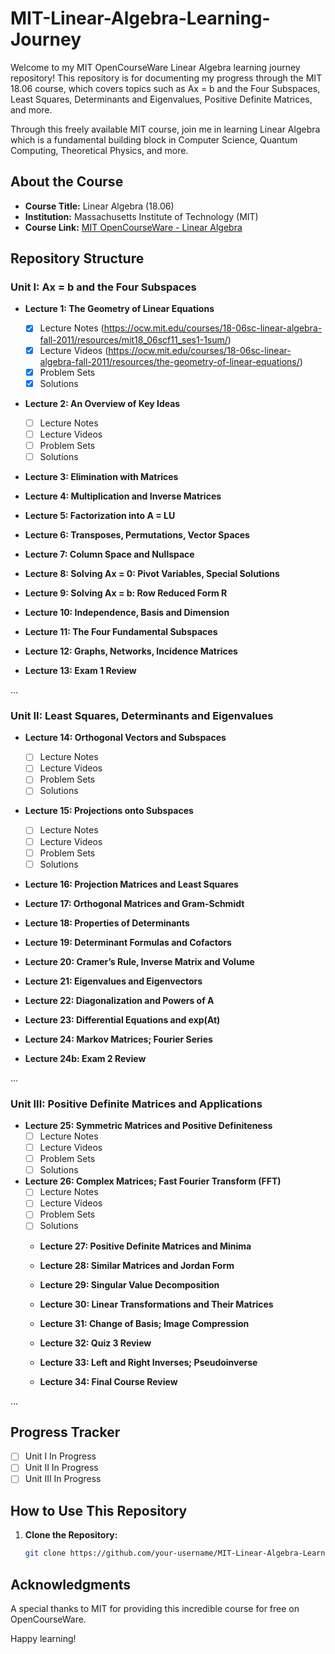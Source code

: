 # MIT-Linear-Algebra-Learning-Journey

Welcome to my MIT OpenCourseWare Linear Algebra learning journey repository! This repository is for documenting my progress through the MIT 18.06 course, which covers topics such as Ax = b and the Four Subspaces, Least Squares, Determinants and Eigenvalues, Positive Definite Matrices, and more. 

Through this freely available MIT course, join me in learning Linear Algebra which is a fundamental building block in Computer Science, Quantum Computing, Theoretical Physics, and more.

## About the Course

- **Course Title:** Linear Algebra (18.06)
- **Institution:** Massachusetts Institute of Technology (MIT)
- **Course Link:** [MIT OpenCourseWare - Linear Algebra](https://ocw.mit.edu/courses/18-06sc-linear-algebra-fall-2011/pages/syllabus/)

## Repository Structure

### Unit I: Ax = b and the Four Subspaces
- **Lecture 1: The Geometry of Linear Equations**
  - [x] Lecture Notes (https://ocw.mit.edu/courses/18-06sc-linear-algebra-fall-2011/resources/mit18_06scf11_ses1-1sum/)
  - [x] Lecture Videos (https://ocw.mit.edu/courses/18-06sc-linear-algebra-fall-2011/resources/the-geometry-of-linear-equations/)
  - [x] Problem Sets
  - [x] Solutions

- **Lecture 2: An Overview of Key Ideas**
  - [ ] Lecture Notes
  - [ ] Lecture Videos
  - [ ] Problem Sets
  - [ ] Solutions

- **Lecture 3: Elimination with Matrices**


- **Lecture 4: Multiplication and Inverse Matrices**

  
- **Lecture 5: Factorization into A = LU**

  
- **Lecture 6: Transposes, Permutations, Vector Spaces**

  
- **Lecture 7: Column Space and Nullspace**

  
- **Lecture 8: Solving Ax = 0: Pivot Variables, Special Solutions**

  
- **Lecture 9: Solving Ax = b: Row Reduced Form R**

  
- **Lecture 10: Independence, Basis and Dimension**

  
- **Lecture 11: The Four Fundamental Subspaces**

  
- **Lecture 12: Graphs, Networks, Incidence Matrices**

  
- **Lecture 13: Exam 1 Review**
        
...

### Unit II: Least Squares, Determinants and Eigenvalues
- **Lecture 14: Orthogonal Vectors and Subspaces**
  - [ ] Lecture Notes
  - [ ] Lecture Videos
  - [ ] Problem Sets
  - [ ] Solutions

- **Lecture 15: Projections onto Subspaces**
  - [ ] Lecture Notes
  - [ ] Lecture Videos
  - [ ] Problem Sets
  - [ ] Solutions

- **Lecture 16: Projection Matrices and Least Squares**

  
- **Lecture 17: Orthogonal Matrices and Gram-Schmidt**

  
- **Lecture 18: Properties of Determinants**

  
- **Lecture 19: Determinant Formulas and Cofactors**

  
- **Lecture 20: Cramer’s Rule, Inverse Matrix and Volume**

  
- **Lecture 21: Eigenvalues and Eigenvectors**

  
- **Lecture 22: Diagonalization and Powers of A**

  
- **Lecture 23: Differential Equations and exp(At)**

  
- **Lecture 24: Markov Matrices; Fourier Series**

  
- **Lecture 24b: Exam 2 Review**	

...

### Unit III: Positive Definite Matrices and Applications
- **Lecture 25: Symmetric Matrices and Positive Definiteness**
  - [ ] Lecture Notes
  - [ ] Lecture Videos
  - [ ] Problem Sets
  - [ ] Solutions

- **Lecture 26: Complex Matrices; Fast Fourier Transform (FFT)**
  - [ ] Lecture Notes
  - [ ] Lecture Videos
  - [ ] Problem Sets
  - [ ] Solutions
 
  - **Lecture 27: Positive Definite Matrices and Minima**
 
    
  - **Lecture 28: Similar Matrices and Jordan Form**
 
    
  - **Lecture 29: Singular Value Decomposition**
 
    
  - **Lecture 30: Linear Transformations and Their Matrices**
 
    
  - **Lecture 31: Change of Basis; Image Compression**
 
    
  - **Lecture 32: Quiz 3 Review**
 
    
  - **Lecture 33: Left and Right Inverses; Pseudoinverse**
 
    
  - **Lecture 34: Final Course Review**

...

## Progress Tracker

- [ ] Unit I In Progress
- [ ] Unit II In Progress
- [ ] Unit III In Progress

## How to Use This Repository

1. **Clone the Repository:**
   ```bash
   git clone https://github.com/your-username/MIT-Linear-Algebra-Learning.git

## Acknowledgments
A special thanks to MIT for providing this incredible course for free on OpenCourseWare.

Happy learning!
